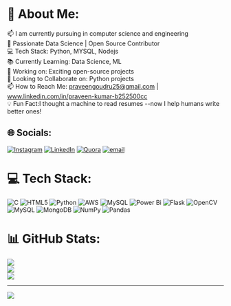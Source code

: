 # 💫 About Me:
📫 I am currently pursuing in computer science and engineering<br>
🚀 Passionate Data Science | Open Source Contributor<br>
💻 Tech Stack: Python, MYSQL, Nodejs<br>
📚 Currently Learning: Data Science, ML<br>
🔭 Working on: Exciting open-source projects<br>
🌱 Looking to Collaborate on: Python projects<br>
📫 How to Reach Me: praveengoudru25@gmail.com | www.linkedin.com/in/praveen-kumar-b252500cc<br>
💡 Fun Fact:I thought a machine to read resumes --now I help humans write better ones!<br>




## 🌐 Socials:
[![Instagram](https://img.shields.io/badge/Instagram-%23E4405F.svg?logo=Instagram&logoColor=white)](https://instagram.com/praveeng_25) [![LinkedIn](https://img.shields.io/badge/LinkedIn-%230077B5.svg?logo=linkedin&logoColor=white)](https://linkedin.com/in/https://www.linkedin.com/in/praveen-kumar-b252500cc?utm_source=share&utm_campaign=share_via&utm_content=profile&utm_medium=android_app) [![Quora](https://img.shields.io/badge/Quora-%23B92B27.svg?logo=Quora&logoColor=white)](https://quora.com/profile/praveengoudru25@gmail.com) [![email](https://img.shields.io/badge/Email-D14836?logo=gmail&logoColor=white)](mailto:praveengoudru25@gmail.com) 

# 💻 Tech Stack:
![C](https://img.shields.io/badge/c-%2300599C.svg?style=flat-square&logo=c&logoColor=white) ![HTML5](https://img.shields.io/badge/html5-%23E34F26.svg?style=flat-square&logo=html5&logoColor=white) ![Python](https://img.shields.io/badge/python-3670A0?style=flat-square&logo=python&logoColor=ffdd54) ![AWS](https://img.shields.io/badge/AWS-%23FF9900.svg?style=flat-square&logo=amazon-aws&logoColor=white) ![MySQL](https://img.shields.io/badge/mysql-4479A1.svg?style=flat-square&logo=mysql&logoColor=white) ![Power Bi](https://img.shields.io/badge/power_bi-F2C811?style=flat-square&logo=powerbi&logoColor=black) ![Flask](https://img.shields.io/badge/flask-%23000.svg?style=flat-square&logo=flask&logoColor=white) ![OpenCV](https://img.shields.io/badge/opencv-%23white.svg?style=flat-square&logo=opencv&logoColor=white) ![MySQL](https://img.shields.io/badge/mysql-4479A1.svg?style=flat-square&logo=mysql&logoColor=white) ![MongoDB](https://img.shields.io/badge/MongoDB-%234ea94b.svg?style=flat-square&logo=mongodb&logoColor=white) ![NumPy](https://img.shields.io/badge/numpy-%23013243.svg?style=flat-square&logo=numpy&logoColor=white) ![Pandas](https://img.shields.io/badge/pandas-%23150458.svg?style=flat-square&logo=pandas&logoColor=white)
# 📊 GitHub Stats:
![](https://github-readme-stats.vercel.app/api?username=praveengouda25&theme=blue-green&hide_border=false&include_all_commits=false&count_private=false)<br/>
![](https://nirzak-streak-stats.vercel.app/?user=praveengouda25&theme=blue-green&hide_border=false)<br/>
![](https://github-readme-stats.vercel.app/api/top-langs/?username=praveengouda25&theme=blue-green&hide_border=false&include_all_commits=false&count_private=false&layout=compact)

---
[![](https://visitcount.itsvg.in/api?id=praveengouda25&icon=2&color=8)](https://visitcount.itsvg.in)

<!-- Proudly created with GPRM ( https://gprm.itsvg.in ) -->
